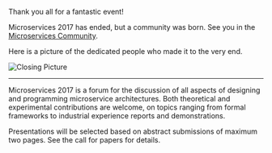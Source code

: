 Thank you all for a fantastic event!

Microservices 2017 has ended, but a community was born. See you in the [Microservices Community](http://microservices.sdu.dk).

Here is a picture of the dedicated people who made it to the very end.

<img src="/2017/assets/images/final-picture.jpg" alt="Closing Picture">

---

Microservices 2017 is a forum for the discussion of all aspects of designing and programming microservice architectures. Both theoretical and experimental
contributions are welcome, on topics ranging from formal frameworks to
industrial experience reports and demonstrations.

Presentations will be selected based on abstract submissions of maximum two pages. See the call for papers for details.
